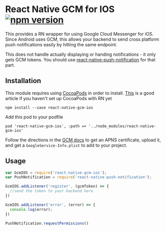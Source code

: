 # React Native GCM for IOS [![npm version](https://badge.fury.io/js/react-native-gcm-ios.svg)](http://badge.fury.io/js/react-native-gcm-ios)

This provides a RN wrapper for using Google Cloud Messenger for iOS. Since Android uses GCM, this allows your backend to send cross platform push notifications easily by hitting the same endpoint.

This does not handle actually displaying or handing notifications - it only gets GCM tokens. You should use [react-native-push-notification](https://github.com/zo0r/react-native-push-notification) for that part.

## Installation

This module requires using [CocoaPods](https://cocoapods.org/) in order to install. [This](https://blog.callstack.io/login-users-with-facebook-in-react-native-4b230b847899) is a good article if you haven't set up CocoaPods with RN yet

`npm install --save react-native-gcm-ios`

Add this pod to your podfile

`pod 'react-native-gcm-ios', :path => '../node_modules/react-native-gcm-ios'`

Follow the directions in the [GCM docs](https://developers.google.com/cloud-messaging/ios/client) to get an APNS certificate, upload it, and get a `GoogleService-Info.plist` to add to your project.

## Usage
```javascript
var GcmIOS = require('react-native-gcm-ios');
var PushNotification = require('react-native-push-notification');

GcmIOS.addListener('register', (gcmToken) => {
  //send the token to your backend here
})

GcmIOS.addListener('error', (error) => {
  console.log(error);
})

PushNotification.requestPermissions()
```
